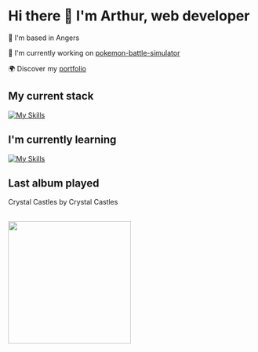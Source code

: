 # Hi there 👋 I'm Arthur, web developer

📍 I'm based in Angers

🚀 I'm currently working on [pokemon-battle-simulator](https://github.com/abroudoux/pokemon-battle-simulator.git)

🌍 Discover my [portfolio](https://abroudoux-portfolio.vercel.app/)

## My current stack

[![My Skills](https://skillicons.dev/icons?i=js,typescript,react,tailwind,nodejs,adonis,postgres&perline=8)](https://skillicons.dev)

## I'm currently learning

[![My Skills](https://skillicons.dev/icons?i=go,rust,java,angular,docker,s&perline=8)](https://skillicons.dev)

## Last album played

<div>
    <p>Crystal Castles by Crystal Castles</p>
    <br>
    <img style="width: 250px;" src="https://i.scdn.co/image/ab67616d0000b273db4e506605774d3d90ebb7bb"/>
</div>
